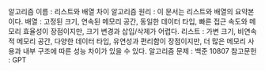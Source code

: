 알고리즘 이름 : 리스트와 배열 차이
알고리즘 원리 : 이 문서는 리스트와 배열의 요약본이다.
배열 : 고정된 크기, 연속된 메모리 공간, 동일한 데이터 타입, 빠른 접근 속도와 메모리 효율성이 장점이지만, 크기 변경과 삽입/삭제가 어렵다.
리스트 : 가변 크기, 비연속적 메모리 공간, 다양한 데이터 타입, 유연성과 편리함이 장점이지만, 더 많은 메모리 사용과 내부 구조에 따른 성능 차이가 있을 수 있다.
알고리즘 문제 : 백준 10807
참고문헌 : GPT